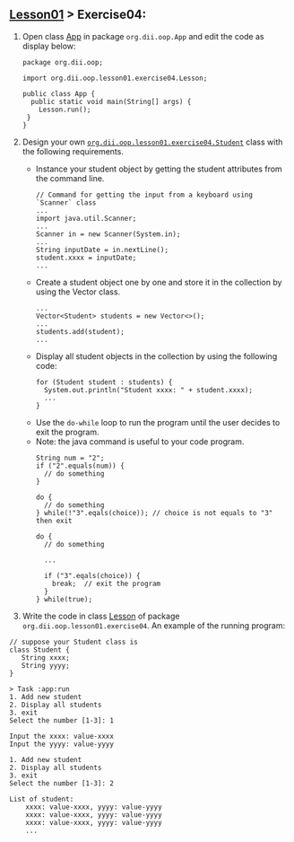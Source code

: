 ## [Lesson01](index.md) > Exercise04:

1. Open class [App](../../app/src/main/java/org/dii/oop/App.java) in package `org.dii.oop.App` and edit the code as display below:
   ```
   package org.dii.oop;

   import org.dii.oop.lesson01.exercise04.Lesson;

   public class App {
     public static void main(String[] args) {
       Lesson.run();
    }
   }
   ```

2. Design your own [`org.dii.oop.lesson01.exercise04.Student`](../../app/src/main/java/org/dii/oop/lesson01/exercise04/Student.java) class with the following requirements.
   * Instance your student object by getting the student attributes from the command line.
     ```
     // Command for getting the input from a keyboard using `Scanner` class
     ...
     import java.util.Scanner;
     ...
     Scanner in = new Scanner(System.in);
     ...
     String inputDate = in.nextLine();
     student.xxxx = inputDate;
     ...
     ```
   * Create a student object one by one and store it in the collection by using the Vector class.
     ```
     ...
     Vector<Student> students = new Vector<>();
     ...
     students.add(student);
     ...
     ```
   * Display all student objects in the collection by using the following code:
     ```
     for (Student student : students) {
       System.out.println("Student xxxx: " + student.xxxx);
       ...
     }
     ```
   * Use the `do-while` loop to run the program until the user decides to exit the program.
   * Note: the java command is useful to your code program.
     ```
     String num = "2";
     if ("2".equals(num)) {
       // do something
     }
     
     do {
       // do something
     } while(!"3".eqals(choice)); // choice is not equals to "3" then exit
     
     do {
       // do something
     
       ...
     
       if ("3".eqals(choice)) {
         break;  // exit the program
       }
     } while(true);
     ```

3. Write the code in class [Lesson](../../app/src/main/java/org/dii/oop/lesson01/exercise04/Lesson.java) of package `org.dii.oop.lesson01.exercise04`. An example of the running program:
```
// suppose your Student class is
class Student {
   String xxxx;
   String yyyy;
}
```
```
> Task :app:run
1. Add new student
2. Display all students
3. exit
Select the number [1-3]: 1

Input the xxxx: value-xxxx
Input the yyyy: value-yyyy
```
```
1. Add new student
2. Display all students
3. exit
Select the number [1-3]: 2

List of student:
    xxxx: value-xxxx, yyyy: value-yyyy
    xxxx: value-xxxx, yyyy: value-yyyy
    xxxx: value-xxxx, yyyy: value-yyyy
    ...
```
